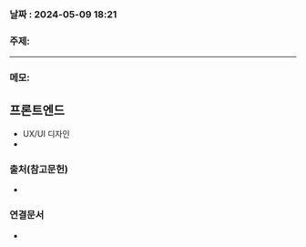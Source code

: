 
### 날짜 : 2024-05-09 18:21

### 주제: 

---
### 메모: 
## 프론트엔드
- UX/UI 디자인 
- 
### 출처(참고문헌)
-

### 연결문서
-